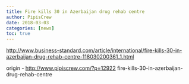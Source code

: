 ```yaml
---
title: Fire kills 30 in Azerbaijan drug rehab centre
author: PipisCrew
date: 2018-03-03
categories: [news]
toc: true
---
```


http://www.business-standard.com/article/international/fire-kills-30-in-azerbaijan-drug-rehab-centre-118030200361_1.html

origin - http://www.pipiscrew.com/?p=12922 fire-kills-30-in-azerbaijan-drug-rehab-centre